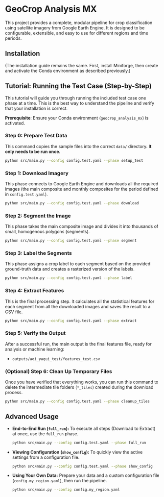 # GeoCrop Analysis MX

This project provides a complete, modular pipeline for crop classification using satellite imagery from Google Earth Engine. It is designed to be configurable, extensible, and easy to use for different regions and time periods.

## Installation

(The installation guide remains the same. First, install Miniforge, then create and activate the Conda environment as described previously.)

## Tutorial: Running the Test Case (Step-by-Step)

This tutorial will guide you through running the included test case one phase at a time. This is the best way to understand the pipeline and verify that your installation is correct.

**Prerequisite**: Ensure your Conda environment (`geocrop_analysis_mx`) is activated.

### Step 0: Prepare Test Data

This command copies the sample files into the correct `data/` directory. **It only needs to be run once.**

```bash
python src/main.py --config config.test.yaml --phase setup_test
```

### Step 1: Download Imagery

This phase connects to Google Earth Engine and downloads all the required images (the main composite and monthly composites for the period defined in `config.test.yaml`).

```bash
python src/main.py --config config.test.yaml --phase download
```

### Step 2: Segment the Image

This phase takes the main composite image and divides it into thousands of small, homogenous polygons (segments).

```bash
python src/main.py --config config.test.yaml --phase segment
```

### Step 3: Label the Segments

This phase assigns a crop label to each segment based on the provided ground-truth data and creates a rasterized version of the labels.

```bash
python src/main.py --config config.test.yaml --phase label
```

### Step 4: Extract Features

This is the final processing step. It calculates all the statistical features for each segment from all the downloaded images and saves the result to a CSV file.

```bash
python src/main.py --config config.test.yaml --phase extract
```

### Step 5: Verify the Output

After a successful run, the main output is the final features file, ready for analysis or machine learning:

-   `outputs/aoi_yaqui_test/features_test.csv`

### (Optional) Step 6: Clean Up Temporary Files

Once you have verified that everything works, you can run this command to delete the intermediate tile folders (`*_tiles`) created during the download process.

```bash
python src/main.py --config config.test.yaml --phase cleanup_tiles
```

## Advanced Usage

-   **End-to-End Run (`full_run`):** To execute all steps (Download to Extract) at once, use the `full_run` phase.
    ```bash
    python src/main.py --config config.test.yaml --phase full_run
    ```

-   **Viewing Configuration (`show_config`):** To quickly view the active settings from a configuration file.
    ```bash
    python src/main.py --config config.test.yaml --phase show_config
    ```

-   **Using Your Own Data:** Prepare your data and a custom configuration file (`config.my_region.yaml`), then run the pipeline.
    ```bash
    python src/main.py --config config.my_region.yaml
    ```